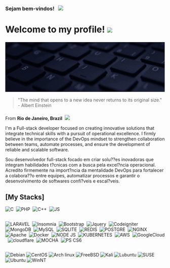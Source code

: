 ### Sejam bem-vindos! &nbsp;  <img src="https://media.giphy.com/media/hvRJCLFzcasrR4ia7z/giphy.gif" width="2%">

<h1>
  Welcome to my profile! <img src="https://emojis.slackmojis.com/emojis/images/1531849430/4246/blob-sunglasses.gif?1531849430" width="30"/>
</h1>

###

<div align="center">
  <img height="" src="https://github.com/acranerafael/acranerafael/blob/main/im.png?raw=true"  />
</div>

>"The mind that opens to a new idea never returns to its original size." - Albert Einstein

###

<p>
  From <b>Rio de Janeiro, Brazil</b>&nbsp;
  <img src="https://cdn-icons-png.flaticon.com/128/5344/5344453.png" width="15"/>
</p>

<p>
  I'm a Full-stack developer focused on creating innovative solutions that integrate technical skills with a pursuit of operational excellence. I firmly believe in the importance of the DevOps mindset to strengthen collaboration between teams, automate processes, and ensure the development of reliable and scalable software.
  </br>
</p>

<p>
  Sou desenvolvedor full-stack focado em criar solu??es inovadoras que integram habilidades t?cnicas com a busca pela excel?ncia operacional. Acredito firmemente na import?ncia da mentalidade DevOps para fortalecer a colabora??o entre equipes, automatizar processos e garantir o desenvolvimento de softwares confi?veis e escal?veis.
</p>



###

## [My Stacks]

![C](https://img.shields.io/badge/C-00599C?style=for-the-badge&logo=c&logoColor=white)&nbsp;
![PHP](https://img.shields.io/badge/PHP-777BB4?style=for-the-badge&logo=php&logoColor=white)&nbsp;
![C++](https://img.shields.io/badge/C%2B%2B-00599C?style=for-the-badge&logo=c%2B%2B&logoColor=white)&nbsp;
![JS](https://img.shields.io/badge/JavaScript-323330?style=for-the-badge&logo=javascript&logoColor=F7DF1E)

##
![LARAVEL](https://img.shields.io/badge/Laravel-F54D3A?style=for-the-badge&logo=laravel&logoColor=white)&nbsp;
![Insomnia](https://img.shields.io/badge/Insomnia-5849be?style=for-the-badge&logo=Insomnia&logoColor=white)&nbsp;
![Bootstrap](https://img.shields.io/badge/Bootstrap-563D7C?style=for-the-badge&logo=bootstrap&logoColor=white)&nbsp;
![Jquery](https://img.shields.io/badge/jquery-203B5B?style=for-the-badge&logo=Insomnia&logoColor=white)&nbsp;
![Codeigniter](https://img.shields.io/badge/Codeigniter-DE553B?style=for-the-badge&logo=codeigniter&logoColor=white)&nbsp;
![MongoDB](https://img.shields.io/badge/MongoDB-4EA94B?style=for-the-badge&logo=mongodb&logoColor=white)&nbsp;
![MySQL](https://img.shields.io/badge/MySQL-005C84?style=for-the-badge&logo=mysql&logoColor=white)&nbsp;
![SQLITE](https://img.shields.io/badge/Sqlite-003B57?style=for-the-badge&logo=sqlite&logoColor=white)&nbsp;
![REDIS](https://img.shields.io/badge/redis-%23DD0031.svg?&style=for-the-badge&logo=redis&logoColor=white)&nbsp;
![POSTGRE](https://img.shields.io/badge/PostgreSQL-316192?style=for-the-badge&logo=postgresql&logoColor=white)&nbsp;
![NGINX](https://img.shields.io/badge/Nginx-009639?style=for-the-badge&logo=nginx&logoColor=white)&nbsp;
![Apache](https://img.shields.io/badge/Apache-D22128?style=for-the-badge&logo=Apache&logoColor=white)&nbsp;
![Docker](https://img.shields.io/badge/Docker-2CA5E0?style=for-the-badge&logo=docker&logoColor=white)&nbsp;
![NODE JS](https://img.shields.io/badge/Node%20js-88CE34?style=for-the-badge&logo=nodedotjs&logoColor=white)&nbsp;
![KUBERNETES](https://img.shields.io/badge/kubernetes-326ce5.svg?&style=for-the-badge&logo=kubernetes&logoColor=white)&nbsp;
![AWS](	https://img.shields.io/badge/Amazon_AWS-F7A623?style=for-the-badge&logo=amazonaws&logoColor=black)&nbsp;
![GoogleCloud](https://img.shields.io/badge/Google_Cloud-4285F4?style=for-the-badge&logo=google-cloud&logoColor=white)&nbsp;
![cloudflare](	https://img.shields.io/badge/Cloudflare-F38020?style=for-the-badge&logo=Cloudflare&logoColor=white)&nbsp;
![MOCHA](https://img.shields.io/badge/Mocha-8D6748?style=for-the-badge&logo=Mocha&logoColor=white)&nbsp;
![PS CS6](https://img.shields.io/badge/Adobe%20Photoshop-31A8FF?style=for-the-badge&logo=Adobe%20Photoshop&logoColor=black)

##
![Debian](https://img.shields.io/badge/Debian-A81D33?style=for-the-badge&logo=debian&logoColor=white)
![CentOS](https://img.shields.io/badge/Cent%20OS-262577?style=for-the-badge&logo=CentOS&logoColor=white)
![Arch linux](https://img.shields.io/badge/Arch_Linux-1793D1?style=for-the-badge&logo=arch-linux&logoColor=white)
![FreeBSD](https://img.shields.io/badge/freebsd-AB2B28?style=for-the-badge&logo=freebsd&logoColor=white)
![Kali](https://img.shields.io/badge/Kali_Linux-557C94?style=for-the-badge&logo=kali-linux&logoColor=white)
![Lubuntu](https://img.shields.io/badge/Lubuntu-0068C8?style=for-the-badge&logo=lubuntu&logoColor=white)
![SUSE](https://img.shields.io/badge/SUSE-0C322C?style=for-the-badge&logo=SUSE&logoColor=white)
![Ubuntu](https://img.shields.io/badge/Ubuntu-E95420?style=for-the-badge&logo=ubuntu&logoColor=white)
![WinNT](https://img.shields.io/badge/Windows-0078D6?style=for-the-badge&logo=windows&logoColor=white)

